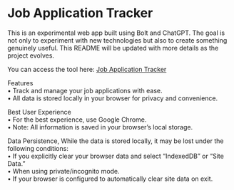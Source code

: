 # Job Application Tracker

This is an experimental web app built using Bolt and ChatGPT. The goal is not only to experiment with new technologies but also to create something genuinely useful. This README will be updated with more details as the project evolves.

You can access the tool here: [Job Application Tracker](https://gregarious-alfajores-edd342.netlify.app/)

Features
<br>• Track and manage your job applications with ease.
<br>• All data is stored locally in your browser for privacy and convenience.

Best User Experience
<br>• For the best experience, use Google Chrome.
<br>• Note: All information is saved in your browser’s local storage.

Data Persistence, While the data is stored locally, it may be lost under the following conditions:
<br>• If you explicitly clear your browser data and select “IndexedDB” or “Site Data.”
<br>• When using private/incognito mode.
<br>• If your browser is configured to automatically clear site data on exit.

 

